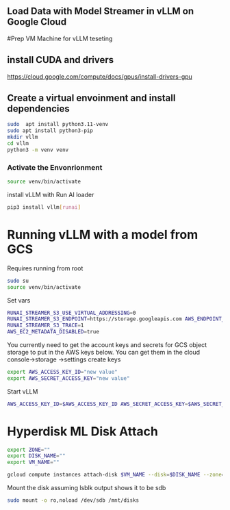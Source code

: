 ## Load Data with Model Streamer in vLLM on Google Cloud


#Prep VM Machine for vLLM teseting

## install CUDA and drivers
https://cloud.google.com/compute/docs/gpus/install-drivers-gpu

## Create a virtual envoinment and install dependencies 
 ```sh
sudo  apt install python3.11-venv
sudo apt install python3-pip
mkdir vllm
cd vllm
python3 -m venv venv
```

### Activate the Envonrionment
 ```sh
 source venv/bin/activate
```
install vLLM with Run AI loader
```sh
pip3 install vllm[runai]
```

# Running vLLM with a model from GCS
Requires running from root

```sh
sudo su
source venv/bin/activate
```

Set vars
```sh
RUNAI_STREAMER_S3_USE_VIRTUAL_ADDRESSING=0
RUNAI_STREAMER_S3_ENDPOINT=https://storage.googleapis.com AWS_ENDPOINT_URL=https://storage.googleapis.com
RUNAI_STREAMER_S3_TRACE=1
AWS_EC2_METADATA_DISABLED=true
```
You currently need to get the account keys and secrets for GCS object storage to put in the AWS keys below. You can get them in the cloud console->storage ->settings create keys

```sh
export AWS_ACCESS_KEY_ID="new value"
export AWS_SECRET_ACCESS_KEY="new value"
```

Start vLLM
```sh
AWS_ACCESS_KEY_ID=$AWS_ACCESS_KEY_ID AWS_SECRET_ACCESS_KEY=$AWS_SECRET_ACCESS_KEY RUNAI_STREAMER_S3_ENDPOINT=https://storage.googleapis.com AWS_ENDPOINT_URL=https://storage.googleapis.com vllm serve s3://bkauf-models-usc/Llama-3.1-70B-Instruct --load-format runai_streamer --swap-space 10
```


# Hyperdisk ML Disk Attach

```sh
export ZONE=""
export DISK_NAME=""
export VM_NAME=""
```

```sh
gcloud compute instances attach-disk $VM_NAME --disk=$DISK_NAME --zone=$ZONE --mode=ro
```

Mount the disk assuming lsblk output shows it to be sdb
```sh
sudo mount -o ro,noload /dev/sdb /mnt/disks
```




